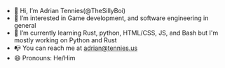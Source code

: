 - 👋 Hi, I’m Adrian Tennies(@TheSillyBoi)
- 👀 I’m interested in Game development, and software engineering in general
- 🌱 I’m currently learning Rust, python, HTML/CSS, JS, and Bash but I'm mostly working on Python and Rust
- 📭 You can reach me at adrian@tennies.us
- 😄 Pronouns: He/Him

<!---
TheSillyBoi/TheSillyBoi is a ✨ special ✨ repository because its `README.md` (this file) appears on your GitHub profile.
You can click the Preview link to take a look at your changes.
--->
